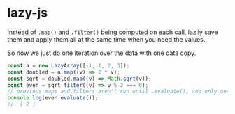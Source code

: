 # lazy-js

Instead of `.map()` and `.filter()` being computed on each call, lazily save them and apply them all at the same time when you need the values.

So now we just do one iteration over the data with one data copy.

```js
const a = new LazyArray([-1, 1, 2, 3]);
const doubled = a.map((v) => 2 * v);
const sqrt = doubled.map((v) => Math.sqrt(v));
const even = sqrt.filter((v) => v % 2 === 0);
// previous maps and filters aren't run until .evaluate(), and only one copy of memory (in one data iteration!)
console.log(even.evaluate());
//  [ 2 ]
```
